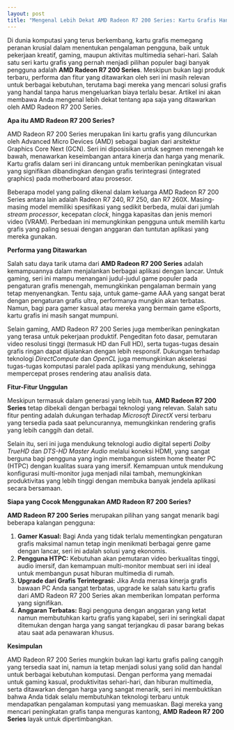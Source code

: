 ```yaml
---
layout: post
title: "Mengenal Lebih Dekat AMD Radeon R7 200 Series: Kartu Grafis Handal untuk Kebutuhan Komputasi Anda"
---
```


Di dunia komputasi yang terus berkembang, kartu grafis memegang peranan krusial dalam menentukan pengalaman pengguna, baik untuk pekerjaan kreatif, gaming, maupun aktivitas multimedia sehari-hari. Salah satu seri kartu grafis yang pernah menjadi pilihan populer bagi banyak pengguna adalah **AMD Radeon R7 200 Series**. Meskipun bukan lagi produk terbaru, performa dan fitur yang ditawarkan oleh seri ini masih relevan untuk berbagai kebutuhan, terutama bagi mereka yang mencari solusi grafis yang handal tanpa harus mengeluarkan biaya terlalu besar. Artikel ini akan membawa Anda mengenal lebih dekat tentang apa saja yang ditawarkan oleh AMD Radeon R7 200 Series.

**Apa itu AMD Radeon R7 200 Series?**

AMD Radeon R7 200 Series merupakan lini kartu grafis yang diluncurkan oleh Advanced Micro Devices (AMD) sebagai bagian dari arsitektur Graphics Core Next (GCN). Seri ini diposisikan untuk segmen menengah ke bawah, menawarkan keseimbangan antara kinerja dan harga yang menarik. Kartu grafis dalam seri ini dirancang untuk memberikan peningkatan visual yang signifikan dibandingkan dengan grafis terintegrasi (integrated graphics) pada motherboard atau prosesor.

Beberapa model yang paling dikenal dalam keluarga AMD Radeon R7 200 Series antara lain adalah Radeon R7 240, R7 250, dan R7 260X. Masing-masing model memiliki spesifikasi yang sedikit berbeda, mulai dari jumlah *stream processor*, kecepatan *clock*, hingga kapasitas dan jenis memori video (VRAM). Perbedaan ini memungkinkan pengguna untuk memilih kartu grafis yang paling sesuai dengan anggaran dan tuntutan aplikasi yang mereka gunakan.

**Performa yang Ditawarkan**

Salah satu daya tarik utama dari **AMD Radeon R7 200 Series** adalah kemampuannya dalam menjalankan berbagai aplikasi dengan lancar. Untuk gaming, seri ini mampu menangani judul-judul game populer pada pengaturan grafis menengah, memungkinkan pengalaman bermain yang tetap menyenangkan. Tentu saja, untuk game-game AAA yang sangat berat dengan pengaturan grafis ultra, performanya mungkin akan terbatas. Namun, bagi para gamer kasual atau mereka yang bermain game eSports, kartu grafis ini masih sangat mumpuni.

Selain gaming, AMD Radeon R7 200 Series juga memberikan peningkatan yang terasa untuk pekerjaan produktif. Pengeditan foto dasar, pemutaran video resolusi tinggi (termasuk HD dan Full HD), serta tugas-tugas desain grafis ringan dapat dijalankan dengan lebih responsif. Dukungan terhadap teknologi *DirectCompute* dan *OpenCL* juga memungkinkan akselerasi tugas-tugas komputasi paralel pada aplikasi yang mendukung, sehingga mempercepat proses rendering atau analisis data.

**Fitur-Fitur Unggulan**

Meskipun termasuk dalam generasi yang lebih tua, **AMD Radeon R7 200 Series** tetap dibekali dengan berbagai teknologi yang relevan. Salah satu fitur penting adalah dukungan terhadap *Microsoft DirectX* versi terbaru yang tersedia pada saat peluncurannya, memungkinkan rendering grafis yang lebih canggih dan detail.

Selain itu, seri ini juga mendukung teknologi audio digital seperti *Dolby TrueHD* dan *DTS-HD Master Audio* melalui koneksi HDMI, yang sangat berguna bagi pengguna yang ingin membangun sistem home theater PC (HTPC) dengan kualitas suara yang imersif. Kemampuan untuk mendukung konfigurasi multi-monitor juga menjadi nilai tambah, memungkinkan produktivitas yang lebih tinggi dengan membuka banyak jendela aplikasi secara bersamaan.

**Siapa yang Cocok Menggunakan AMD Radeon R7 200 Series?**

**AMD Radeon R7 200 Series** merupakan pilihan yang sangat menarik bagi beberapa kalangan pengguna:

1.  **Gamer Kasual:** Bagi Anda yang tidak terlalu mementingkan pengaturan grafis maksimal namun tetap ingin menikmati berbagai genre game dengan lancar, seri ini adalah solusi yang ekonomis.
2.  **Pengguna HTPC:** Kebutuhan akan pemutaran video berkualitas tinggi, audio imersif, dan kemampuan multi-monitor membuat seri ini ideal untuk membangun pusat hiburan multimedia di rumah.
3.  **Upgrade dari Grafis Terintegrasi:** Jika Anda merasa kinerja grafis bawaan PC Anda sangat terbatas, upgrade ke salah satu kartu grafis dari AMD Radeon R7 200 Series akan memberikan lompatan performa yang signifikan.
4.  **Anggaran Terbatas:** Bagi pengguna dengan anggaran yang ketat namun membutuhkan kartu grafis yang kapabel, seri ini seringkali dapat ditemukan dengan harga yang sangat terjangkau di pasar barang bekas atau saat ada penawaran khusus.

**Kesimpulan**

AMD Radeon R7 200 Series mungkin bukan lagi kartu grafis paling canggih yang tersedia saat ini, namun ia tetap menjadi solusi yang solid dan handal untuk berbagai kebutuhan komputasi. Dengan performa yang memadai untuk gaming kasual, produktivitas sehari-hari, dan hiburan multimedia, serta ditawarkan dengan harga yang sangat menarik, seri ini membuktikan bahwa Anda tidak selalu membutuhkan teknologi terbaru untuk mendapatkan pengalaman komputasi yang memuaskan. Bagi mereka yang mencari peningkatan grafis tanpa menguras kantong, **AMD Radeon R7 200 Series** layak untuk dipertimbangkan.
